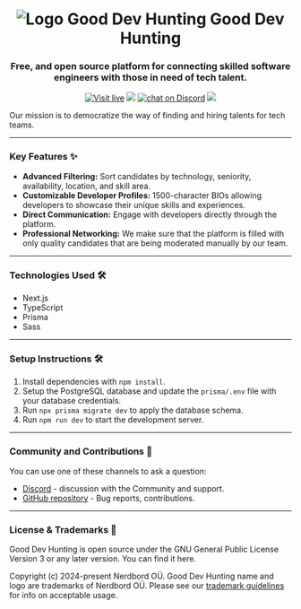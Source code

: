 <h1 align="center">
    <img src="/apps/platform-app/srcs/platform-app/src/assets/images/logo.png" alt="Logo Good Dev Hunting">
    Good Dev Hunting
</h1>
<h3 align="center">
    Free, and open source platform for connecting skilled software engineers with those in need of tech talent.
</h3>

<p align="center">
    <a href="https://devhunting.co"> 
        <img src="https://img.shields.io/badge/Start%20hunting-7d54f1"
            alt="Visit live"></a>
    <a href="https://github.com/nerdbord/good-dev-hunting-app/graphs/contributors" alt="Contributors">
        <img src="https://img.shields.io/github/contributors/nerdbord/good-dev-hunting-app" /></a>
    <a href="https://discord.gg/KHf8n8zTfJ"> 
        <img src="https://img.shields.io/discord/1203791941679194122?label=Discord&logo=discord l"
            alt="chat on Discord"></a>
  <a href="https://github.com/nerdbord/good-dev-hunting-app/pulse" alt="Activity">
        <img src="https://img.shields.io/github/commit-activity/m/nerdbord/good-dev-hunting-app" /></a>
</p>

<p>
    Our mission is to democratize the way of finding and hiring talents for tech teams.
</p>

---

### Key Features ✨

* <b>Advanced Filtering:</b> Sort candidates by technology, seniority, availability, location, and skill area.
* <b>Customizable Developer Profiles:</b> 1500-character BIOs allowing developers to showcase their unique skills and experiences.
* <b>Direct Communication:</b> Engage with developers directly through the platform.
* <b>Professional Networking:</b> We make sure that the platform is filled with only quality candidates that are being moderated manually by our team.

---

### Technologies Used 🛠️

* Next.js
* TypeScript
* Prisma
* Sass

---
### Setup Instructions 🛠️

1. Install dependencies with `npm install`.
2. Setup the PostgreSQL database and update the `prisma/.env` file with your database credentials.
3. Run `npx prisma migrate dev` to apply the database schema.
4. Run `npm run dev` to start the development server.

---
### Community and Contributions 👥
You can use one of these channels to ask a question:
* [Discord](https://discord.gg/KRmMpxgGKv) - discussion with the Community and support.
* [GitHub repository](https://github.com/nerdbord/good-dev-hunting-app) - Bug reports, contributions.

---
### License & Trademarks 🪪

Good Dev Hunting is open source under the GNU General Public License Version 3 or any later version. You can find it here.

Copyright (c) 2024-present Nerdbord OÜ. Good Dev Hunting name and logo are trademarks of Nerdbord OÜ. Please see our [trademark guidelines](https://glory-licorice-2e2.notion.site/Good-Dev-Huntuing-Trademark-Guidelines-0db46ee9541141d4b796bb9c60afb269) for info on acceptable usage.
